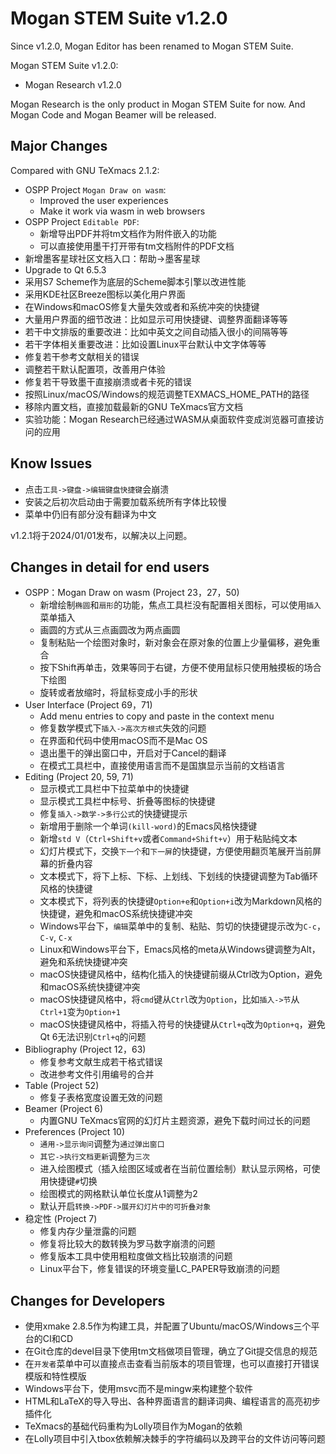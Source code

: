 # Mogan STEM Suite v1.2.0
Since v1.2.0, Mogan Editor has been renamed to Mogan STEM Suite.

Mogan STEM Suite v1.2.0:
+ Mogan Research v1.2.0

Mogan Research is the only product in Mogan STEM Suite for now. And Mogan Code and Mogan Beamer will be released.

## Major Changes
Compared with GNU TeXmacs 2.1.2:
+ OSPP Project `Mogan Draw on wasm`:
  + Improved the user experiences
  + Make it work via wasm in web browsers
+ OSPP Project `Editable PDF`:
  + 新增导出PDF并将tm文档作为附件嵌入的功能
  + 可以直接使用墨干打开带有tm文档附件的PDF文档
+ 新增墨客星球社区文档入口：帮助->墨客星球
+ Upgrade to Qt 6.5.3
+ 采用S7 Scheme作为底层的Scheme脚本引擎以改进性能
+ 采用KDE社区Breeze图标以美化用户界面
+ 在Windows和macOS修复大量失效或者和系统冲突的快捷键
+ 大量用户界面的细节改进：比如显示可用快捷键、调整界面翻译等等
+ 若干中文排版的重要改进：比如中英文之间自动插入很小的间隔等等
+ 若干字体相关重要改进：比如设置Linux平台默认中文字体等等
+ 修复若干参考文献相关的错误
+ 调整若干默认配置项，改善用户体验
+ 修复若干导致墨干直接崩溃或者卡死的错误
+ 按照Linux/macOS/Windows的规范调整TEXMACS_HOME_PATH的路径
+ 移除内置文档，直接加载最新的GNU TeXmacs官方文档
+ 实验功能：Mogan Research已经通过WASM从桌面软件变成浏览器可直接访问的应用

## Know Issues
+ 点击`工具->键盘->编辑键盘快捷键`会崩溃
+ 安装之后初次启动由于需要加载系统所有字体比较慢
+ 菜单中仍旧有部分没有翻译为中文

v1.2.1将于2024/01/01发布，以解决以上问题。

## Changes in detail for end users
+ OSPP：Mogan Draw on wasm (Project 23，27，50)
  + 新增绘制`椭圆`和`扇形`的功能，焦点工具栏没有配置相关图标，可以使用`插入`菜单插入
  + 画圆的方式从三点画圆改为两点画圆
  + 复制粘贴一个绘图对象时，新对象会在原对象的位置上少量偏移，避免重合
  + 按下Shift再单击，效果等同于右键，方便不使用鼠标只使用触摸板的场合下绘图
  + 旋转或者放缩时，将鼠标变成小手的形状
+ User Interface (Project 69，71)
  + Add menu entries to copy and paste in the context menu
  + 修复数学模式下`插入->高次方根式`失效的问题
  + 在界面和代码中使用macOS而不是Mac OS
  + 退出墨干的弹出窗口中，开启对于Cancel的翻译
  + 在模式工具栏中，直接使用语言而不是国旗显示当前的文档语言
+ Editing (Project 20, 59, 71)
  + 显示模式工具栏中下拉菜单中的快捷键
  + 显示模式工具栏中标号、折叠等图标的快捷键
  + 修复`插入->数学->多行公式`的快捷键提示
  + 新增用于删除一个单词`(kill-word)`的Emacs风格快捷键
  + 新增`std V`（`Ctrl+Shift+v`或者`Command+Shift+v`）用于粘贴纯文本
  + 幻灯片模式下，交换`下一个`和`下一屏`的快捷键，方便使用翻页笔展开当前屏幕的折叠内容
  + 文本模式下，将下上标、下标、上划线、下划线的快捷键调整为Tab循环风格的快捷键
  + 文本模式下，将列表的快捷键`Option+e`和`Option+i`改为Markdown风格的快捷键，避免和macOS系统快捷键冲突
  + Windows平台下，`编辑`菜单中的复制、粘贴、剪切的快捷键提示改为`C-c`，`C-v`, `C-x`
  + Linux和Windows平台下，Emacs风格的meta从Windows键调整为Alt，避免和系统快捷键冲突
  + macOS快捷键风格中，结构化插入的快捷键前缀从Ctrl改为Option，避免和macOS系统快捷键冲突
  + macOS快捷键风格中，将`cmd`键从`Ctrl`改为`Option`，比如`插入->节`从`Ctrl+1`变为`Option+1`
  + macOS快捷键风格中，将插入符号的快捷键从`Ctrl+q`改为`Option+q`，避免Qt 6无法识别`Ctrl+q`的问题
+ Bibliography (Project 12，63)
  + 修复参考文献生成若干格式错误
  + 改进参考文件引用编号的合并
+ Table (Project 52)
  + 修复子表格宽度设置无效的问题
+ Beamer (Project 6)
  + 内置GNU TeXmacs官网的幻灯片主题资源，避免下载时间过长的问题
+ Preferences (Project 10)
  + `通用->显示询问`调整为`通过弹出窗口`
  + `其它->执行文档更新`调整为`三次`
  + 进入绘图模式（插入绘图区域或者在当前位置绘制）默认显示网格，可使用快捷键`#`切换
  + 绘图模式的网格默认单位长度从1调整为2
  + 默认开启`转换->PDF->展开幻灯片中的可折叠对象`
+ 稳定性 (Project 7)
  + 修复内存少量泄露的问题
  + 修复将比较大的数转换为罗马数字崩溃的问题
  + 修复版本工具中使用粗粒度做文档比较崩溃的问题
  + Linux平台下，修复错误的环境变量LC_PAPER导致崩溃的问题

## Changes for Developers
+ 使用xmake 2.8.5作为构建工具，并配置了Ubuntu/macOS/Windows三个平台的CI和CD
+ 在Git仓库的devel目录下使用tm文档做项目管理，确立了Git提交信息的规范
+ 在`开发者`菜单中可以直接点击查看当前版本的项目管理，也可以直接打开错误模版和特性模版
+ Windows平台下，使用msvc而不是mingw来构建整个软件
+ HTML和LaTeX的导入导出、各种界面语言的翻译词典、编程语言的高亮初步插件化
+ TeXmacs的基础代码重构为Lolly项目作为Mogan的依赖
+ 在Lolly项目中引入tbox依赖解决棘手的字符编码以及跨平台的文件访问等问题

